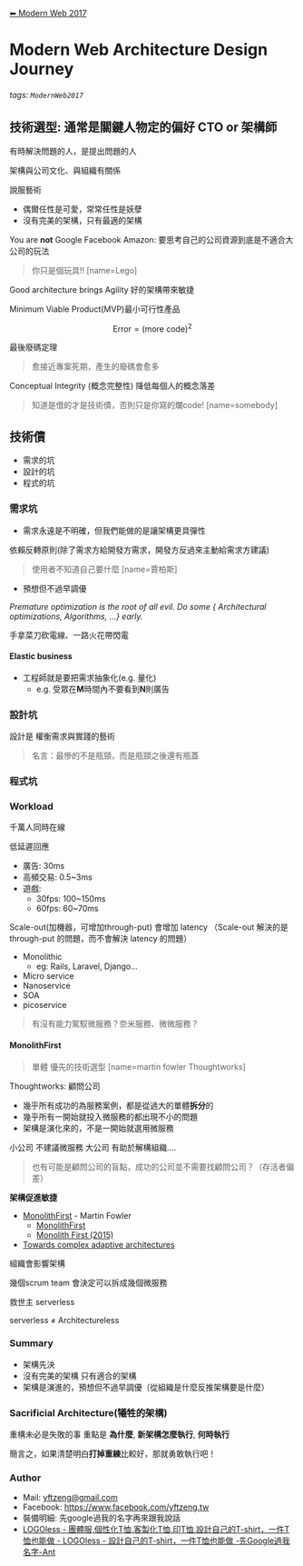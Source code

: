[⬅ Modern Web 2017](https://hackmd.io/KwFgRsAMAcCMCmBaaA2AnAJkeFlEEMMMBmZdAMzDRTHMkliA?view)
# Modern Web Architecture Design Journey

###### tags: `ModernWeb2017`

## 技術選型: 通常是關鍵人物定的偏好 CTO or 架構師
有時解決問題的人，是提出問題的人

架構與公司文化、與組織有關係

說服藝術 
- 偶爾任性是可愛，常常任性是妖孽
- 沒有完美的架構，只有最適的架構


You are **not** Google Facebook Amazon: 要思考自己的公司資源到底是不適合大公司的玩法
> 你只是個玩具!!
> [name=Lego]

Good architecture brings Agility 好的架構帶來敏捷

Minimum Viable Product(MVP)最小可行性產品

$$
\mathrm{Error} = (\mathrm{more\ code})^2
$$

最後廢碼定理
> 愈接近專案死期，產生的廢碼會愈多

Conceptual Integrity (概念完整性)
降低每個人的概念落差

> 知道是借的才是技術債，否則只是你寫的爛code!
> [name=somebody]

## 技術債
- 需求的坑
- 設計的坑
- 程式的坑

### 需求坑

- 需求永遠是不明確，但我們能做的是讓架構更具彈性

依賴反轉原則(除了需求方給開發方需求，開發方反過來主動給需求方建議)

> 使用者不知道自己要什麼
> [name=賈柏斯]

- 預想但不過早調優

*Premature optimization is the root of all evil.
Do some { Architectural optimizations, Algorithms, ...} early.*

手拿菜刀砍電線、一路火花帶閃電

#### Elastic business

- 工程師就是要把需求抽象化(e.g. 量化)
    - e.g. 受眾在**M**時間內不要看到**N**則廣告

### 設計坑

設計是 權衡需求與實踐的藝術

> 名言：最慘的不是瓶頸，而是瓶頸之後還有瓶蓋

### 程式坑

### Workload
千萬人同時在線

低延遲回應

- 廣告: 30ms
- 高頻交易: 0.5~3ms
- 遊戲:
    - 30fps: 100~150ms
    - 60fps: 60~70ms

Scale-out(加機器，可增加through-put) 會增加 latency
（Scale-out 解決的是 through-put 的問題，而不會解決 latency 的問題）

- Monolithic
    - eg: Rails, Laravel, Django...
- Micro service
- Nanoservice
- SOA
- picoservice

> 有沒有能力駕馭微服務？奈米服務、微微服務？

#### MonolithFirst
> 單體 優先的技術選型
> [name=martin fowler Thoughtworks]

Thoughtworks: 顧問公司

- 幾乎所有成功的為服務案例，都是從過大的單體**拆分**的
- 幾乎所有一開始就投入微服務的都出現不小的問題
- 架構是演化來的，不是一開始就選用微服務

小公司 不建議微服務
大公司 有助於解構組織....

> 也有可能是顧問公司的盲點，成功的公司並不需要找顧問公司？（存活者偏差）

**架構促進敏捷**

- [MonolithFirst](https://martinfowler.com/bliki/MonolithFirst.html) - Martin Fowler
  - [MonolithFirst](https://news.ycombinator.com/item?id=9652893)
  - [Monolith First (2015)](https://news.ycombinator.com/item?id=14778685)
- [Towards complex adaptive architectures](https://www.slideshare.net/ufried/towards-complex-adaptive-architectures)

組織會影響架構

幾個scrum team 會決定可以拆成幾個微服務

救世主 serverless

serverless ≠ Architectureless


### Summary
- 架構先決
- 沒有完美的架構 只有適合的架構
- 架構是演進的，預想但不過早調優（從組織是什麼反推架構要是什麼）

### Sacrificial Architecture(犧牲的架構)
重構未必是失敗的事
重點是 **為什麼**, **新架構怎麼執行**, **何時執行**

簡言之，如果清楚明白**打掉重練**比較好，那就勇敢執行吧！

### Author
- Mail: yftzeng@gmail.com
- Facebook: https://www.facebook.com/yftzeng.tw
- 裝備明細: 先google過我的名字再來跟我說話
- [LOGOless \- 團體服,個性化T恤,客製化T恤,印T恤,設計自己的T\-shirt，一件T恤也能做 \- LOGOless \- 設計自己的T\-shirt，一件T恤也能做 \-先Google過我名字\-Ant](https://www.logoless.com.tw/design/m_preview_single_new4.asp?ver=4&id=33675736978154)




